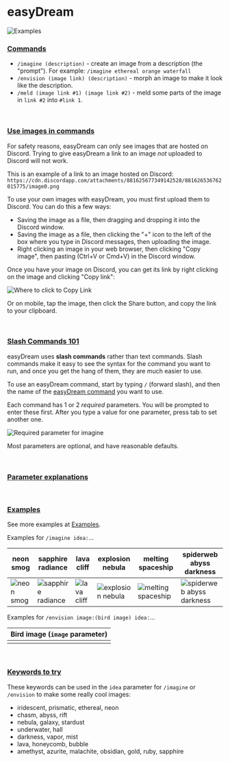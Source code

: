 # easyDream

![Examples](#https://cdn.discordapp.com/attachments/881625677349142528/881634798580432956/monage1-comp.png)


### [Commands](#commands)

- `/imagine (description)` - create an image from a description (the "prompt"). For example: `/imagine ethereal orange waterfall`
- `/envision (image link) (description)` - morph an image to make it look like the description.
- `/meld (image link #1) (image link #2)` - meld some parts of the image in `link #2` into `#link 1`.

&nbsp;

### [Use images in commands](#use-images)

For safety reasons, easyDream can only see images that are hosted on Discord. Trying to give easyDream a link to an image *not* uploaded to Discord will not work.

This is an example of a link to an image hosted on Discord: `https://cdn.discordapp.com/attachments/881625677349142528/881626536762015775/image0.png`

To use your own images with easyDream, you must first upload them to Discord. You can do this a few ways:
- Saving the image as a file, then dragging and dropping it into the Discord window.
- Saving the image as a file, then clicking the "+" icon to the left of the box where you type in Discord messages, then uploading the image.
- Right clicking an image in your web browser, then clicking "Copy image", then pasting (Ctrl+V or Cmd+V) in the Discord window.

Once you have your image on Discord, you can get its link by right clicking on the image and clicking "Copy link":

![Where to click to Copy Link](https://cdn.discordapp.com/attachments/881625677349142528/881628628641792030/unknown.png)

Or on mobile, tap the image, then click the Share button, and copy the link to your clipboard.

&nbsp;

### [Slash Commands 101](#slash-commands-101)

easyDream uses **slash commands** rather than text commands. Slash commands make it easy to see the syntax for the command you want to run, and once you get the hang of them, they are much easier to use.

To use an easyDream command, start by typing `/` (forward slash), and then the name of the [easyDream command](#commands) you want to use. 

Each command has 1 or 2 *required* parameters. You will be prompted to enter these first. After you type a value for one parameter, press tab to set another one.

![Required parameter for imagine](https://cdn.discordapp.com/attachments/881625677349142528/881638189369020456/unknown.png)

Most parameters are optional, and have reasonable defaults.

&nbsp;

### [Parameter explanations](#parameter-explanations)

&nbsp;

### [Examples](#examples)

See more examples at [Examples](examples).

Examples for `/imagine idea:`...

| neon smog | sapphire radiance | lava cliff | explosion nebula | melting spaceship | spiderweb abyss darkness |
| --- | --- | --- | --- | --- | --- |
| ![neon smog](https://cdn.discordapp.com/attachments/881625677349142528/881643419032756254/neon_smog.png)| ![sapphire radiance](https://cdn.discordapp.com/attachments/872973086654332989/881629324455837766/sapphire_radiance.png)| ![lava cliff](https://cdn.discordapp.com/attachments/872973086654332989/881644424663294052/lava_cliff.png)| ![explosion nebula](https://cdn.discordapp.com/attachments/872973086654332989/881646300104380476/explosion_nebula.png)| ![melting spaceship](https://cdn.discordapp.com/attachments/872973086654332989/881646845275811881/melting_spaceship.png) | ![spiderweb abyss darkness](https://cdn.discordapp.com/attachments/872973086654332989/881339740752842812/spiderweb_abyss_darkness.png) |

Examples for `/envision image:(bird image) idea:`...

| Bird image (`image` parameter) |
| --- |
| <img src="https://camo.githubusercontent.com/b0fc8f611035283b2d7fd4c579eee138ac8d9b8a6cca0770c264a7f0897b9689/68747470733a2f2f63646e2e646973636f72646170702e636f6d2f6174746163686d656e74732f3838313632353637373334393134323532382f3838313634393132343435363430373134302f303354422d4b494e47464953484552312d6d656469756d537175617265417433582e706e67" alt="" data-canonical-src="https://cdn.discordapp.com/attachments/881625677349142528/881649124456407140/03TB-KINGFISHER1-mediumSquareAt3X.png" style="max-width:196"> |

&nbsp;

### [Keywords to try](#keywords)

These keywords can be used in the `idea` parameter for `/imagine` or `/envision` to make some really cool images:
- iridescent, prismatic, ethereal, neon
- chasm, abyss, rift
- nebula, galaxy, stardust
- underwater, hall
- darkness, vapor, mist
- lava, honeycomb, bubble
- amethyst, azurite, malachite, obsidian, gold, ruby, sapphire
